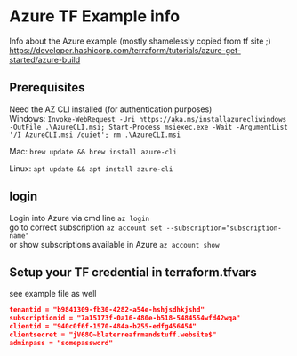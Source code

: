 # Azure TF Example info

Info about the Azure example (mostly shamelessly copied from tf site ;)
https://developer.hashicorp.com/terraform/tutorials/azure-get-started/azure-build

## Prerequisites

Need the AZ CLI installed (for authentication purposes)  
Windows: ``` Invoke-WebRequest -Uri https://aka.ms/installazurecliwindows -OutFile .\AzureCLI.msi; Start-Process msiexec.exe -Wait -ArgumentList '/I AzureCLI.msi /quiet'; rm .\AzureCLI.msi ```

Mac: ``` brew update && brew install azure-cli ```

Linux: ``` apt update && apt install azure-cli ```


## login

Login into Azure via cmd line ``` az login ```  
go to correct subscription ``` az account set --subscription="subscription-name" ```  
or show subscriptions available in Azure ```az account show ```  

## Setup your TF credential in terraform.tfvars

see example file as well

```json
tenantid = "b9841309-fb30-4282-a54e-hshjsdhkjshd"
subscriptionid = "7a15173f-0a16-480e-b518-5484554wfd42wqa"
clientid = "940c0f6f-1570-484a-b255-edfg456454"
clientsecret = "jV68Q~blaterreafrmandstuff.website$"
adminpass = "somepassword"
```